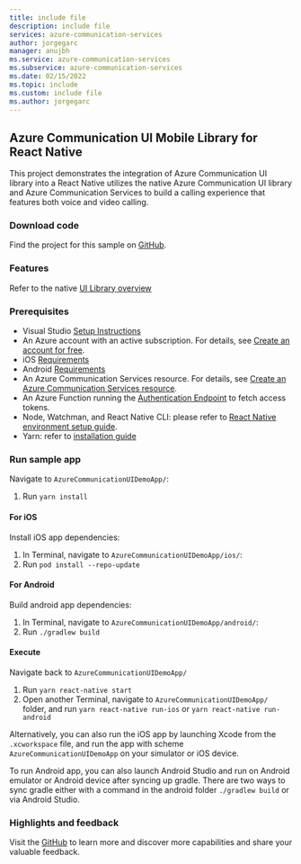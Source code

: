 ```yaml
---
title: include file
description: include file
services: azure-communication-services
author: jorgegarc
manager: anujbh
ms.service: azure-communication-services
ms.subservice: azure-communication-services
ms.date: 02/15/2022
ms.topic: include
ms.custom: include file
ms.author: jorgegarc
---
```


## Azure Communication UI Mobile Library for React Native

This project demonstrates the integration of Azure Communication UI library into a React Native utilizes the native Azure Communication UI library and Azure Communication Services to build a calling experience that features both voice and video calling.

### Download code

Find the project for this sample on [GitHub](https://github.com/Azure-Samples/communication-services-ui-library-react-native).

### Features

Refer to the native [UI Library overview](../../concepts/ui-library/ui-library-overview.md)

### Prerequisites

- Visual Studio [Setup Instructions](/xamarin/get-started/installation/?pivots=macos)
- An Azure account with an active subscription. For details, see [Create an account for free](https://azure.microsoft.com/free/?WT.mc_id=A261C142F).
- iOS [Requirements](https://github.com/Azure/communication-ui-library-ios#requirements)
- Android [Requirements](https://github.com/Azure/communication-ui-library-android#prerequisites)
- An Azure Communication Services resource. For details, see [Create an Azure Communication Services resource](../../quickstarts/create-communication-resource.md).
- An Azure Function running the [Authentication Endpoint](../../tutorials/trusted-service-tutorial.md) to fetch access tokens.
- Node, Watchman, and React Native CLI: please refer to [React Native environment setup guide](https://reactnative.dev/docs/environment-setup).
- Yarn: refer to [installation guide](https://classic.yarnpkg.com/lang/en/docs/install)

### Run sample app

Navigate to `AzureCommunicationUIDemoApp/`:

1. Run `yarn install`

#### For iOS

Install iOS app dependencies:

1. In Terminal, navigate to `AzureCommunicationUIDemoApp/ios/`:
2. Run `pod install --repo-update`

#### For Android

Build android app dependencies:

1. In Terminal, navigate to `AzureCommunicationUIDemoApp/android/`:
2. Run `./gradlew build`

#### Execute

Navigate back to `AzureCommunicationUIDemoApp/`

1. Run `yarn react-native start`
2. Open another Terminal, navigate to `AzureCommunicationUIDemoApp/` folder, and run `yarn react-native run-ios` or `yarn react-native run-android`

Alternatively, you can also run the iOS app by launching Xcode from the `.xcworkspace` file, and run the app with scheme `AzureCommunicationUIDemoApp` on your simulator or iOS device.

To run Android app, you can also launch Android Studio and run on Android emulator or Android device after syncing up gradle. There are two ways to sync gradle either with a command in the android folder `./gradlew build` or via Android Studio.

### Highlights and feedback

Visit the [GitHub](https://github.com/Azure-Samples/communication-services-ui-library-react-native#key-sample-highlights) to learn more and discover more capabilities and share your valuable feedback.